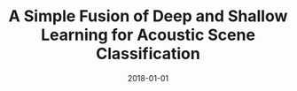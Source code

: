 ---
type: "paper_2018"
title: "A Simple Fusion of Deep and Shallow Learning for Acoustic Scene Classification"
authors: Fonseca, E., Gong R., & Serra X.
date: 2018-01-01
published_in: "Proc. of the Sound and Music Computing Conference"
download_link: "https://arxiv.org/abs/1806.07506"
---
